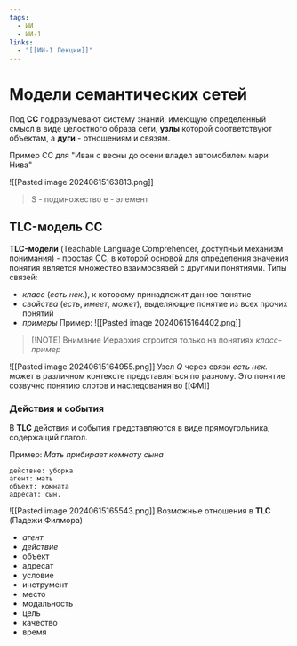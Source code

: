 ```yaml
---
tags:
  - ИИ
  - ИИ-1
links:
  - "[[ИИ-1 Лекции]]"
---
```

# Модели семантических сетей
Под **СС** подразумевают систему знаний, имеющую определенный смысл в виде целостного образа сети,  **узлы** которой соответствуют объектам, а **дуги** - отношениям и связям.

Пример СС для "Иван с весны до осени владел автомобилем мари Нива"

![[Pasted image 20240615163813.png]]
> S - подмножество
> e - элемент

## TLC-модель СС
**TLC-модели** (Teachable Language Comprehender, доступный механизм понимания) - простая СС, в которой основой для определения значения понятия является множество взаимосвязей с другими понятиями.
Типы связей:
- *класс* (*есть нек.*), к которому принадлежит данное понятие
- *свойства* (*есть*, *имеет*, *может*), выделяющие понятие из всех прочих понятий
- *примеры*
Пример:
![[Pasted image 20240615164402.png]]

> [!NOTE] Внимание
> Иерархия строится только на понятиях *класс*-*пример*

![[Pasted image 20240615164955.png]]
Узел $Q$ через связи *есть нек.* может в различном контексте представляться по разному.
Это понятие созвучно понятию слотов и наследования во [[ФМ]]

### Действия и события
В **TLC** действия и события представляются в виде прямоугольника, содержащий глагол.

Пример: *Мать прибирает комнату сына*
```text
действие: уборка
агент: мать
объект: комната
адресат: сын.
```
![[Pasted image 20240615165543.png]]
Возможные отношения в **TLC** (Падежи Филмора)
- *агент*
- *действие*
- объект
- адресат
- условие
- инструмент
- место
- модальность
- цель
- качество
- время


